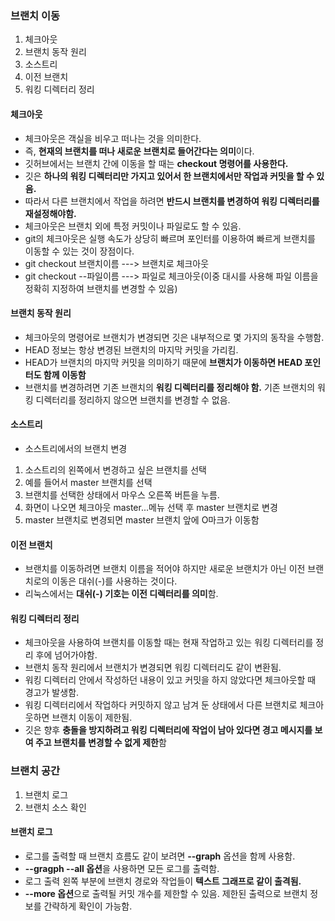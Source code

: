 ### 브랜치 이동


1. 체크아웃
2. 브랜치 동작 원리
3. 소스트리
4. 이전 브랜치
5. 워킹 디렉터리 정리

#### 체크아웃
- 체크아웃은 객실을 비우고 떠나는 것을 의미한다.
- 즉, **현재의 브랜치를 떠나 새로운 브랜치로 들어간다는 의미**이다.
- 깃허브에서는 브랜치 간에 이동을 할 때는 **checkout 명령어를 사용한다.**
- 깃은 **하나의 워킹 디렉터리만 가지고 있어서 한 브랜치에서만 작업과 커밋을 할 수 있음.**
- 따라서 다른 브랜치에서 작업을 하려면 **반드시 브랜치를 변경하여 워킹 디렉터리를 재설정해야함.**
- 체크아웃은 브랜치 외에 특정 커밋이나 파일로도 할 수 있음.
- git의 체크아웃은 실행 속도가 상당히 빠르며 포인터를 이용하여 빠르게 브랜치를 이동할 수 있는 것이 장점이다.
- git checkout 브랜치이름    ---> 브랜치로 체크아웃
- git checkout --파일이름    ---> 파일로 체크아웃(이중 대시를 사용해 파일 이름을 정확히 지정하여 브랜치를 변경할 수 있음)

#### 브랜치 동작 원리
- 체크아웃의 명령어로 브랜치가 변경되면 깃은 내부적으로 몇 가지의 동작을 수행함.
- HEAD 정보는 항상 변경된 브랜치의 마지막 커밋을 가리킴.
- HEAD가 브랜치의 마지막 커밋을 의미하기 때문에 **브랜치가 이동하면 HEAD 포인터도 함께 이동함**
- 브랜치를 변경하려면 기존 브랜치의 **워킹 디렉터리를 정리해야 함.** 기존 브랜치의 워킹 디렉터리를 정리하지 않으면
브랜치를 변경할 수 없음.


#### 소스트리
- 소스트리에서의 브랜치 변경
1. 소스트리의 왼쪽에서 변경하고 싶은 브랜치를 선택
2. 예를 들어서 master 브랜치를 선택
3. 브랜치를 선택한 상태에서 마우스 오른쪽 버튼을 누름.
4. 화면이 나오면 체크아웃 master...메뉴 선택 후 master 브랜치로 변경
5. master 브랜치로 변경되면 master 브랜치 앞에 O마크가 이동함

#### 이전 브랜치
- 브랜치를 이동하려면 브랜치 이름을 적어야 하지만 새로운 브랜치가 아닌 이전 브랜치로의 이동은 대쉬(-)를 사용하는 것이다.
- 리눅스에서는 **대쉬(-) 기호는 이전 디렉터리를 의미**함. 


#### 워킹 디렉터리 정리
- 체크아웃을 사용하여 브랜치를 이동할 때는 현재 작업하고 있는 워킹 디렉터리를 정리 후에 넘어가야함.
- 브랜치 동작 원리에서 브랜치가 변경되면 워킹 디렉터리도 같이 변환됨.
- 워킹 디렉터리 안에서 작성하던 내용이 있고 커밋을 하지 않았다면 체크아웃할 때 경고가 발생함.
- 워킹 디렉터리에서 작업하다 커밋하지 않고 남겨 둔 상태에서 다른 브랜치로 체크아웃하면 브랜치 이동이 제한됨.
- 깃은 향후 **충돌을 방지하려고 워킹 디렉터리에 작업이 남아 있다면 경고 메시지를 보여 주고 브랜치를 변경할 수 없게 제한**함

### 브랜치 공간

1. 브랜치 로그
2. 브랜치 소스 확인

#### 브랜치 로그
- 로그를 출력할 때 브랜치 흐름도 같이 보려면 **--graph** 옵션을 함께 사용함.
- **--gragph --all 옵션**을 사용하면 모든 로그를 출력함.
- 로그 출력 왼쪽 부분에 브랜치 경로와 작업들이 **텍스트 그래프로 같이 출격됨.**
- **--more 옵션**으로 출력될 커밋 개수를 제한할 수 있음. 제한된 출력으로 브랜치 정보를 간략하게 확인이 가능함.

